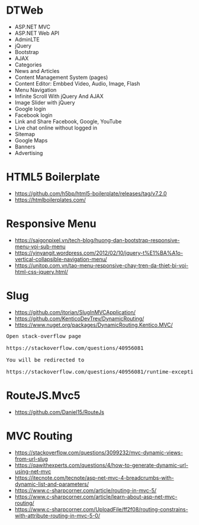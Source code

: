 # DTWeb
+ ASP.NET MVC
+ ASP.NET Web API
+ AdminLTE
+ jQuery
+ Bootstrap
+ AJAX
+ Categories
+ News and Articles
+ Content Management System (pages)
+ Content Editor: Embbed Video, Audio, Image, Flash
+ Menu Navigation
+ Infinite Scroll With jQuery And AJAX
+ Image Slider with jQuery
+ Google login
+ Facebook login
+ Link and Share Facebook, Google, YouTube
+ Live chat online without logged in
+ Sitemap
+ Google Maps
+ Banners
+ Advertising

# HTML5 Boilerplate
+ https://github.com/h5bp/html5-boilerplate/releases/tag/v7.2.0
+ https://htmlboilerplates.com/

# Responsive Menu
+ https://saigonpixel.vn/tech-blog/huong-dan-bootstrap-responsive-menu-voi-sub-menu
+ https://yinyangit.wordpress.com/2012/02/10/jquery-t%E1%BA%A1o-vertical-collapsible-navigation-menu/
+ https://unitop.com.vn/tao-menu-responsive-chay-tren-da-thiet-bi-voi-html-css-jquery.html/

# Slug
+ https://github.com/itorian/SlugInMVCApplication/
+ https://github.com/KenticoDevTrev/DynamicRouting/
+ https://www.nuget.org/packages/DynamicRouting.Kentico.MVC/
<pre>
Open stack-overflow page 

https://stackoverflow.com/questions/40956081

You will be redirected to

https://stackoverflow.com/questions/40956081/runtime-exception-thrown-when-stdvector-destructing
</pre>

# RouteJS.Mvc5
+ https://github.com/Daniel15/RouteJs

# MVC Routing
+ https://stackoverflow.com/questions/3099232/mvc-dynamic-views-from-url-slug
+ https://qawithexperts.com/questions/4/how-to-generate-dynamic-url-using-net-mvc
+ https://itecnote.com/tecnote/asp-net-mvc-4-breadcrumbs-with-dynamic-list-and-parameters/
+ https://www.c-sharpcorner.com/article/routing-in-mvc-5/
+ https://www.c-sharpcorner.com/article/learn-about-asp-net-mvc-routing/
+ https://www.c-sharpcorner.com/UploadFile/ff2f08/routing-constrains-with-attribute-routing-in-mvc-5-0/
